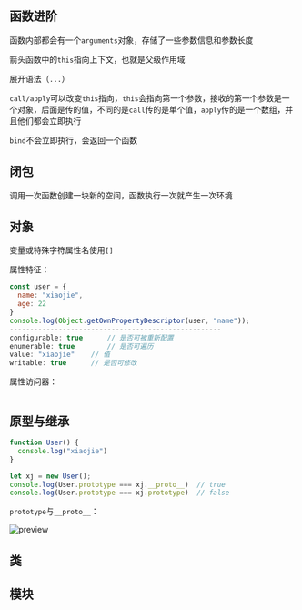 ## 函数进阶

函数内部都会有一个`arguments`对象，存储了一些参数信息和参数长度

箭头函数中的`this`指向上下文，也就是父级作用域

展开语法（`...`）

`call/apply`可以改变`this`指向，`this`会指向第一个参数，接收的第一个参数是一个对象，后面是传的值，不同的是`call`传的是单个值，`apply`传的是一个数组，并且他们都会立即执行

`bind`不会立即执行，会返回一个函数

## 闭包

调用一次函数创建一块新的空间，函数执行一次就产生一次环境

## 对象

变量或特殊字符属性名使用`[]`

属性特征：

```js
const user = {
  name: "xiaojie",
  age: 22
}
console.log(Object.getOwnPropertyDescriptor(user, "name"));
----------------------------------------------------
configurable: true		// 是否可被重新配置
enumerable: true		// 是否可遍历
value: "xiaojie"	// 值
writable: true		// 是否可修改
```

属性访问器：

```js

```

## 原型与继承

```js
function User() {
  console.log("xiaojie")
}

let xj = new User();
console.log(User.prototype === xj.__proto__)  // true
console.log(User.prototype === xj.prototype)  // false
```

`prototype`与`__proto__`：

![preview](https://gitee.com/i_xiaojie/waring/raw/master/e83bca5f1d1e6bf359d1f75727968c11_r.jpg)

## 类

## 模块
